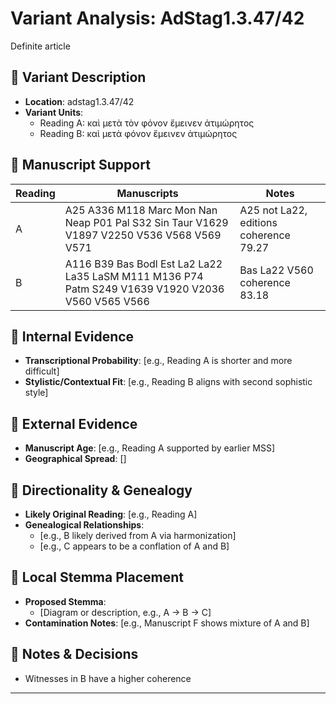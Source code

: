 # Variant Analysis: AdStag1.3.47/42

Definite article

## 📌 Variant Description
- **Location**: adstag1.3.47/42
- **Variant Units**: 
  - Reading A: καὶ μετὰ τὸν φόνον ἔμεινεν ἀτιμώρητος
  - Reading B: καὶ μετὰ φόνον ἔμεινεν ἀτιμώρητος

## 🧬 Manuscript Support
| Reading | Manuscripts | Notes |
|--------|-------------|-------|
| A      | A25 A336 M118 Marc Mon Nan Neap P01 Pal S32 Sin Taur V1629 V1897 V2250 V536 V568 V569 V571 | A25 not La22, editions coherence 79.27 |
| B      | A116 B39 Bas Bodl Est La2 La22 La35 LaSM M111 M136 P74 Patm S249 V1639 V1920 V2036 V560 V565 V566| Bas La22 V560 coherence 83.18|

## 🧠 Internal Evidence
- **Transcriptional Probability**: [e.g., Reading A is shorter and more difficult]
- **Stylistic/Contextual Fit**: [e.g., Reading B aligns with second sophistic style]

## 🧭 External Evidence
- **Manuscript Age**: [e.g., Reading A supported by earlier MSS]
- **Geographical Spread**: []

## 🔄 Directionality & Genealogy
- **Likely Original Reading**: [e.g., Reading A]
- **Genealogical Relationships**:
  - [e.g., B likely derived from A via harmonization]
  - [e.g., C appears to be a conflation of A and B]

## 🌿 Local Stemma Placement
- **Proposed Stemma**:
  - [Diagram or description, e.g., A → B → C]
- **Contamination Notes**: [e.g., Manuscript F shows mixture of A and B]

## 📝 Notes & Decisions
- Witnesses in B have a higher coherence

---